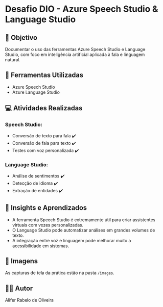 # Desafio DIO - Azure Speech Studio & Language Studio

## 🎯 Objetivo
Documentar o uso das ferramentas Azure Speech Studio e Language Studio, com foco em inteligência artificial aplicada à fala e linguagem natural.

## 🧪 Ferramentas Utilizadas
- Azure Speech Studio
- Azure Language Studio

## 💻 Atividades Realizadas

### Speech Studio:
- Conversão de texto para fala ✔️
- Conversão de fala para texto ✔️
- Testes com voz personalizada ✔️

### Language Studio:
- Análise de sentimentos ✔️
- Detecção de idioma ✔️
- Extração de entidades ✔️

## 📝 Insights e Aprendizados
- A ferramenta Speech Studio é extremamente útil para criar assistentes virtuais com vozes personalizadas.
- O Language Studio pode automatizar análises em grandes volumes de texto.
- A integração entre voz e linguagem pode melhorar muito a acessibilidade em sistemas.

## 📸 Imagens
As capturas de tela da prática estão na pasta `/images`.

## 👨‍💻 Autor
Alifer Rabelo de Oliveira
